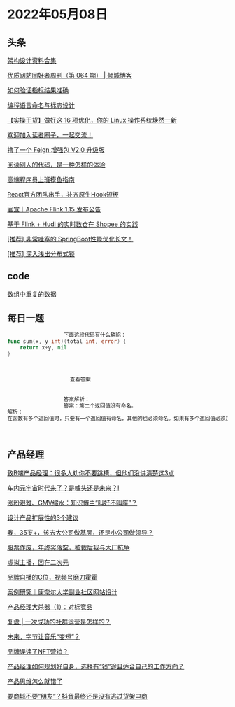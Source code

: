 # 2022年05月08日
## 头条

[架构设计资料合集](https://toutiao.io/k/iqlrz7b)

[优质网站同好者周刊（第 064 期） | 倾城博客](https://toutiao.io/k/fb9tfz2)

[如何验证指标结果准确](https://toutiao.io/k/98s9whw)

[编程语言命名与标志设计](https://toutiao.io/k/q4ki6z8)

[【实操干货】做好这 16 项优化，你的 Linux 操作系统焕然一新](https://toutiao.io/k/63xesh3)

[欢迎加入读者圈子，一起交流！](https://toutiao.io/k/p6oew1f)

[撸了一个 Feign 增强包 V2.0 升级版](https://toutiao.io/k/f5d6dif)

[阅读别人的代码，是一种怎样的体验](https://toutiao.io/k/cl86nl5)

[高端程序员上班摸鱼指南](https://toutiao.io/k/e2k456m)

[React官方团队出手，补齐原生Hook短板](https://toutiao.io/k/jvxjgvd)

[官宣｜Apache Flink 1.15 发布公告](https://toutiao.io/k/73b0uma)

[基于 Flink + Hudi 的实时数仓在 Shopee 的实践](https://toutiao.io/k/l0z8hsg)

[[推荐] 非常哇塞的 SpringBoot性能优化长文！](https://toutiao.io/k/srppeol)

[[推荐] 深入浅出分布式锁](https://toutiao.io/k/957qnad)



## code

[数组中重复的数据](https://leetcode.cn/problems/find-all-duplicates-in-an-array)



## 每日一题

```go
                  下面这段代码有什么缺陷：
func sum(x, y int)(total int, error) {
	return x+y, nil
}


                  
                    查看答案
                  
                
                  答案解析：
                  答案：第二个返回值没有命名。
解析：
在函数有多个返回值时，只要有一个返回值有命名，其他的也必须命名。如果有多个返回值必须加上括号()；如果只有一个返回值且命名也必须加上括号()。这里的第一个返回值有命名 total，第二个没有命名，所以错误。

                
```


## 产品经理

[致B端产品经理：很多人劝你不要跳槽，但他们没讲清楚这3点](http://www.woshipm.com/online/5406715.html)

[车内元宇宙时代来了？是噱头还是未来？!](http://www.woshipm.com/ai/5419490.html)

[涨粉艰难、GMV缩水：知识博主“叫好不叫座”？](http://www.woshipm.com/operate/5428449.html)

[设计产品扩展性的3个建议](http://www.woshipm.com/pd/5428412.html)

[我，35岁+，该去大公司做基层，还是小公司做领导？](http://www.woshipm.com/zhichang/5428607.html)

[股票作废，年终奖落空，被裁后我与大厂抗争](http://www.woshipm.com/it/5428602.html)

[虚拟主播，困在二次元](http://www.woshipm.com/it/5428215.html)

[品牌自播的C位，视频号磨刀霍霍](http://www.woshipm.com/operate/5428453.html)

[案例研究｜康奈尔大学副业社区网站设计](http://www.woshipm.com/pd/4440447.html)

[产品经理大杀器（1）：对标竞品](http://www.woshipm.com/pmd/5426806.html)

[复盘 | 一次成功的社群运营是怎样的？](http://www.woshipm.com/operate/5427600.html)

[未来，字节让音乐“变短”？](http://www.woshipm.com/it/5428039.html)

[品牌误读了NFT营销？](http://www.woshipm.com/marketing/5428443.html)

[产品经理如何规划好自身，选择有“钱”途且适合自己的工作方向？](http://www.woshipm.com/open/5428507.html)

[产品思维怎么就错了](http://www.woshipm.com/pmd/5428303.html)

[要商城不要”朋友“？抖音最终还是没有逃过货架电商](http://www.woshipm.com/it/5428299.html)


